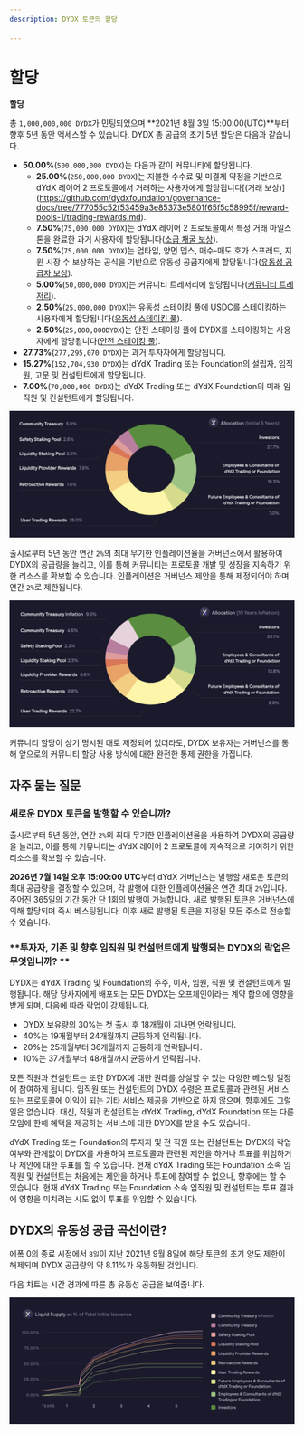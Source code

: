 ```yaml
---
description: DYDX 토큰의 할당

---
```


# 할당

**할당**

총 `1,000,000,000 DYDX`가 민팅되었으며 **2021년 8월 3일 15:00:00(UTC)**부터 향후 5년 동안 액세스할 수 있습니다. DYDX 총 공급의 초기 5년 할당은 다음과 같습니다.

* **50.00%**\(`500,000,000 DYDX`\)는 다음과 같이 커뮤니티에 할당됩니다.
   * **25.00%**\(`250,000,000 DYDX`\)는 지불한 수수료 및 미결제 약정을 기반으로 dYdX 레이어 2 프로토콜에서 거래하는 사용자에게 할당됩니다\[(거래 보상\)](https://github.com/dydxfoundation/governance-docs/tree/777055c52f53459a3e85373e5801f65f5c58995f/reward-pools-1/trading-rewards.md).
   * **7.50%**\(`75,000,000 DYDX`\)는 dYdX 레이어 2 프로토콜에서 특정 거래 마일스톤을 완료한 과거 사용자에 할당됩니다\([소급 채굴 보상](https://github.com/dydxfoundation/governance-docs/tree/777055c52f53459a3e85373e5801f65f5c58995f/reward-pools-1/retroactive-rewards.md)\).
   * **7.50%**\(`75,000,000 DYDX`\)는 업타임, 양면 뎁스, 매수-매도 호가 스프레드, 지원 시장 수 보상하는 공식을 기반으로 유동성 공급자에게 할당됩니다\([유동성 공급자 보상](https://github.com/dydxfoundation/governance-docs/tree/777055c52f53459a3e85373e5801f65f5c58995f/reward-pools-1/liquidity-provider-rewards.md)\).
   * **5.00%**\(`50,000,000 DYDX`\)는 커뮤니티 트레저리에 할당됩니다\([커뮤니티 트레저리](community-treasury.md)\).
   * **2.50%**\(`25,000,000 DYDX`\)는 유동성 스테이킹 풀에 USDC를 스테이킹하는 사용자에게 할당됩니다\([유동성 스테이킹 풀](https://github.com/dydxfoundation/governance-docs/tree/777055c52f53459a3e85373e5801f65f5c58995f/staking-pools/liquidity-staking-pool.md)\).
   * **2.50%**\(`25,000,000DYDX`\)는 안전 스테이킹 풀에 DYDX를 스테이킹하는 사용자에게 할당됩니다\([안전 스테이킹 풀](https://github.com/dydxfoundation/governance-docs/tree/777055c52f53459a3e85373e5801f65f5c58995f/staking-pools/safety-pool-1.md)\).
* **27.73%**\(`277,295,070 DYDX`\)는 과거 투자자에게 할당됩니다.
* **15.27%**\(`152,704,930 DYDX`\)는 dYdX Trading 또는 Foundation의 설립자, 임직원, 고문 및 컨설턴트에게 할당됩니다.
* **7.00%**\(`70,000,000 DYDX`\)는 dYdX Trading 또는 dYdX Foundation의 미래 임직원 및 컨설턴트에게 할당됩니다.

![](../.gitbook/assets/dydx-allocations-initial-5-years-.png)

출시로부터 5년 동안 연간 `2%`의 최대 무기한 인플레이션율을 거버넌스에서 활용하여 DYDX의 공급량을 늘리고, 이를 통해 커뮤니티는 프로토콜 개발 및 성장을 지속하기 위한 리소스를 확보할 수 있습니다. 인플레이션은 거버넌스 제안을 통해 제정되어야 하며 연간 `2%`로 제한됩니다.

![](../.gitbook/assets/allocation-10-years-inflation%20%281%29.png)

커뮤니티 할당이 상기 명시된 대로 제정되어 있더라도, DYDX 보유자는 거버넌스를 통해 앞으로의 커뮤니티 할당 사용 방식에 대한 완전한 통제 권한을 가집니다.

## **자주 묻는 질문**

### **새로운 DYDX 토큰을 발행할 수 있습니까?**

출시로부터 5년 동안, 연간 `2%`의 최대 무기한 인플레이션율을 사용하여 DYDX의 공급량을 늘리고, 이를 통해 커뮤니티는 dYdX 레이어 2 프로토콜에 지속적으로 기여하기 위한 리소스를 확보할 수 있습니다.

**2026년 7월 14일 오후 15:00:00 UTC**부터 dYdX 거버넌스는 발행할 새로운 토큰의 최대 공급량을 결정할 수 있으며, 각 발행에 대한 인플레이션율은 연간 최대 `2%`입니다. 주어진 365일의 기간 동안 단 1회의 발행이 가능합니다. 새로 발행된 토큰은 거버넌스에 의해 할당되며 즉시 베스팅됩니다. 이후 새로 발행된 토큰을 지정된 모든 주소로 전송할 수 있습니다.

### **투자자, 기존 및 향후 임직원 및 컨설턴트에게 발행되는 DYDX의 락업은 무엇입니까? **

DYDX는 dYdX Trading 및 Foundation의 주주, 이사, 임원, 직원 및 컨설턴트에게 발행됩니다. 해당 당사자에게 배포되는 모든 DYDX는 오프체인이라는 계약 합의에 영향을 받게 되며, 다음에 따라 락업이 강제됩니다.

* DYDX 보유량의 30%는 첫 출시 후 18개월이 지나면 언락됩니다.
* 40%는 19개월부터 24개월까지 균등하게 언락됩니다.
* 20%는 25개월부터 36개월까지 균등하게 언락됩니다.
* 10%는 37개월부터 48개월까지 균등하게 언락됩니다.

모든 직원과 컨설턴트는 또한 DYDX에 대한 권리를 상실할 수 있는 다양한 베스팅 일정에 참여하게 됩니다.  임직원 또는 컨설턴트의 DYDX 수령은 프로토콜과 관련된 서비스 또는 프로토콜에 이익이 되는 기타 서비스 제공을 기반으로 하지 않으며, 향후에도 그럴 일은 없습니다. 대신, 직원과 컨설턴트는 dYdX Trading, dYdX Foundation 또는 다른 모임에 한해 혜택을 제공하는 서비스에 대한 DYDX를 받을 수도 있습니다.

dYdX Trading 또는 Foundation의 투자자 및 전 직원 또는 컨설턴트는 DYDX의 락업 여부와 관계없이 DYDX를 사용하여 프로토콜과 관련된 제안을 하거나 투표를 위임하거나 제안에 대한 투표를 할 수 있습니다. 현재 dYdX Trading 또는 Foundation 소속 임직원 및 컨설턴트는 처음에는 제안을 하거나 투표에 참여할 수 없으나, 향후에는 할 수 있습니다. 현재 dYdX Trading 또는 Foundation 소속 임직원 및 컨설턴트는 투표 결과에 영향을 미치려는 시도 없이 투표를 위임할 수 있습니다.

## DYDX의 유동성 공급 곡선이란?

에폭 0의 종료 시점에서 `8일`이 지난 2021년 9월 8일에 해당 토큰의 초기 양도 제한이 해제되며 DYDX 공급량의 약 8.11%가 유동화될 것입니다.

다음 차트는 시간 경과에 따른 총 유동성 공급을 보여줍니다.

![](../.gitbook/assets/liquid-supply-schedule%20%282%29.png)

